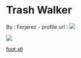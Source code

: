 Trash Walker
============

By : Ferjerez - profile url : [![](https://cdn.thingiverse.com/renders/c4/9e/d3/8e/72/9b0b5c880d2d2acc0cc7662c09771e5e_thumb_medium.jpg)](https://www.thingiverse.com/Ferjerez)  
  
[![](https://cdn.thingiverse.com/renders/2d/15/dd/2c/32/313100eaba8913e5d13d5b5139a52812_thumb_medium.jpg)](https://cdn.thingiverse.com/renders/2d/15/dd/2c/32/313100eaba8913e5d13d5b5139a52812_thumb_medium.jpg)

[foot.stl](https://www.thingiverse.com/thing:2978644)
